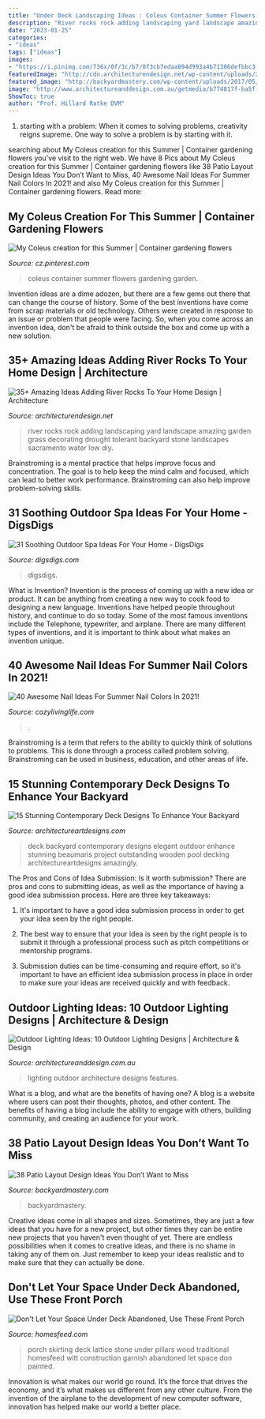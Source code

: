 ```yaml
---
title: "Under Deck Landscaping Ideas : Coleus Container Summer Flowers Gardening Garden"
description: "River rocks rock adding landscaping yard landscape amazing garden grass decorating drought tolerant backyard stone landscapes sacramento water low diy"
date: "2023-01-25"
categories:
- "ideas"
tags: ["ideas"]
images:
- "https://i.pinimg.com/736x/0f/3c/b7/0f3cb7edaa094d993a4b71306defbbc3.jpg"
featuredImage: "http://cdn.architecturendesign.net/wp-content/uploads/2015/06/AD-Add-River-Rocks-To-Home-11.jpg"
featured_image: "http://backyardmastery.com/wp-content/uploads/2017/05/1-patio-layout-design-ideas.jpg"
image: "http://www.architectureanddesign.com.au/getmedia/b774817f-ba5f-44b4-82ab-54e368e6910a/DSpace_Hero.aspx?width=1000&amp;height=750&amp;ext=.jpg"
ShowToc: true
author: "Prof. Hillard Ratke DVM"
---
```



1. starting with a problem: When it comes to solving problems, creativity reigns supreme. One way to solve a problem is by starting with it.

	

		
searching about My Coleus creation for this Summer | Container gardening flowers you've visit to the right web. We have 8 Pics about My Coleus creation for this Summer | Container gardening flowers like 38 Patio Layout Design Ideas You Don’t Want to Miss, 40 Awesome Nail Ideas For Summer Nail Colors In 2021! and also My Coleus creation for this Summer | Container gardening flowers. Read more:
		
    
## My Coleus Creation For This Summer | Container Gardening Flowers

<img loading=lazy src="https://i.pinimg.com/736x/0f/3c/b7/0f3cb7edaa094d993a4b71306defbbc3.jpg" onerror="this.onerror=null;this.src='https://tse1.mm.bing.net/th?id=OIP.9rsvNOpJboiRUDxtcyUjNgHaLM&amp;pid=15.1';" alt="My Coleus creation for this Summer | Container gardening flowers">

_Source: cz.pinterest.com_

>coleus container summer flowers gardening garden. 

	

Invention ideas are a dime adozen, but there are a few gems out there that can change the course of history. Some of the best inventions have come from scrap materials or old technology. Others were created in response to an issue or problem that people were facing. So, when you come across an invention idea, don't be afraid to think outside the box and come up with a new solution.

    
## 35+ Amazing Ideas Adding River Rocks To Your Home Design | Architecture

<img loading=lazy src="http://cdn.architecturendesign.net/wp-content/uploads/2015/06/AD-Add-River-Rocks-To-Home-11.jpg" onerror="this.onerror=null;this.src='https://tse2.mm.bing.net/th?id=OIP.zNUFlzA7H2TjP0mNPsOXOAHaLG&amp;pid=15.1';" alt="35+ Amazing Ideas Adding River Rocks To Your Home Design | Architecture">

_Source: architecturendesign.net_

>river rocks rock adding landscaping yard landscape amazing garden grass decorating drought tolerant backyard stone landscapes sacramento water low diy. 

	

Brainstroming is a mental practice that helps improve focus and concentration. The goal is to help keep the mind calm and focused, which can lead to better work performance. Brainstroming can also help improve problem-solving skills.

    
## 31 Soothing Outdoor Spa Ideas For Your Home - DigsDigs

<img loading=lazy src="https://www.digsdigs.com/photos/soothing-outdoor-spa-ideas-for-your-home-7-554x787.jpg" onerror="this.onerror=null;this.src='https://tse1.mm.bing.net/th?id=OIP.88yefgoqPp6mDJlAeFfmlwHaKh&amp;pid=15.1';" alt="31 Soothing Outdoor Spa Ideas For Your Home - DigsDigs">

_Source: digsdigs.com_

>digsdigs. 

	

What is Invention?
Invention is the process of coming up with a new idea or product. It can be anything from creating a new way to cook food to designing a new language. Inventions have helped people throughout history, and continue to do so today. Some of the most famous inventions include the Telephone, typewriter, and airplane. There are many different types of inventions, and it is important to think about what makes an invention unique.

    
## 40 Awesome Nail Ideas For Summer Nail Colors In 2021!

<img loading=lazy src="https://cozylivinglife.com/wp-content/uploads/2021/05/25-2-768x1152.jpg" onerror="this.onerror=null;this.src='https://tse1.mm.bing.net/th?id=OIP.5XrsSYrPTfXgjxiVBpsZaAHaLH&amp;pid=15.1';" alt="40 Awesome Nail Ideas For Summer Nail Colors In 2021!">

_Source: cozylivinglife.com_

>. 

	

Brainstroming is a term that refers to the ability to quickly think of solutions to problems. This is done through a process called problem solving. Brainstroming can be used in business, education, and other areas of life.

    
## 15 Stunning Contemporary Deck Designs To Enhance Your Backyard

<img loading=lazy src="https://www.architectureartdesigns.com/wp-content/uploads/2015/02/15-Stunning-Contemporary-Deck-Designs-To-Enhance-Your-Backyard-12-630x947.jpg" onerror="this.onerror=null;this.src='https://tse4.mm.bing.net/th?id=OIP.pfo-0cdgfDqXQ1ZAqPmBqwHaLI&amp;pid=15.1';" alt="15 Stunning Contemporary Deck Designs To Enhance Your Backyard">

_Source: architectureartdesigns.com_

>deck backyard contemporary designs elegant outdoor enhance stunning beaumaris project outstanding wooden pool decking architectureartdesigns amazingly. 

	

The Pros and Cons of Idea Submission: Is it worth submission?
There are pros and cons to submitting ideas, as well as the importance of having a good idea submission process. Here are three key takeaways:
1. It's important to have a good idea submission process in order to get your idea seen by the right people.

2. The best way to ensure that your idea is seen by the right people is to submit it through a professional process such as pitch competitions or mentorship programs.

3. Submission duties can be time-consuming and require effort, so it's important to have an efficient idea submission process in place in order to make sure your ideas are received quickly and with feedback.

    
## Outdoor Lighting Ideas: 10 Outdoor Lighting Designs | Architecture &amp; Design

<img loading=lazy src="http://www.architectureanddesign.com.au/getmedia/b774817f-ba5f-44b4-82ab-54e368e6910a/DSpace_Hero.aspx?width=1000&amp;height=750&amp;ext=.jpg" onerror="this.onerror=null;this.src='https://tse4.mm.bing.net/th?id=OIP.OManwzuXMQbup_ORRA98sQHaFj&amp;pid=15.1';" alt="Outdoor Lighting Ideas: 10 Outdoor Lighting Designs | Architecture &amp; Design">

_Source: architectureanddesign.com.au_

>lighting outdoor architecture designs features. 

	

What is a blog, and what are the benefits of having one?
A blog is a website where users can post their thoughts, photos, and other content. The benefits of having a blog include the ability to engage with others, building community, and creating an audience for your work.

    
## 38 Patio Layout Design Ideas You Don’t Want To Miss

<img loading=lazy src="http://backyardmastery.com/wp-content/uploads/2017/05/1-patio-layout-design-ideas.jpg" onerror="this.onerror=null;this.src='https://tse1.mm.bing.net/th?id=OIP.0s28DLBz0f4BYufKV3OzZQHaI9&amp;pid=15.1';" alt="38 Patio Layout Design Ideas You Don’t Want to Miss">

_Source: backyardmastery.com_

>backyardmastery. 

	

Creative ideas come in all shapes and sizes. Sometimes, they are just a few ideas that you have for a new project, but other times they can be entire new projects that you haven't even thought of yet. There are endless possibilities when it comes to creative ideas, and there is no shame in taking any of them on. Just remember to keep your ideas realistic and to make sure that they can actually be done.

    
## Don&#039;t Let Your Space Under Deck Abandoned, Use These Front Porch

<img loading=lazy src="http://homesfeed.com/wp-content/uploads/2018/02/traditional-front-porch-idea-white-painted-lattice-skirting-with-diamond-cut-ventilators-medium-toned-wood-floors-white-painted-pillars-natural-stone-pillars-for-skirting.jpg" onerror="this.onerror=null;this.src='https://tse2.mm.bing.net/th?id=OIP.Xweg59Z01xnbZhuBrmpkwAHaLJ&amp;pid=15.1';" alt="Don&#039;t Let Your Space Under Deck Abandoned, Use These Front Porch">

_Source: homesfeed.com_

>porch skirting deck lattice stone under pillars wood traditional homesfeed witt construction garnish abandoned let space don painted. 

	

Innovation is what makes our world go round. It’s the force that drives the economy, and it’s what makes us different from any other culture. From the invention of the airplane to the development of new computer software, innovation has helped make our world a better place.


